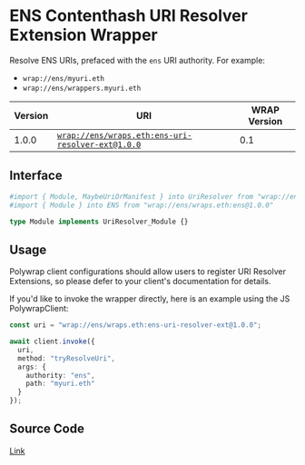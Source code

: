 # ENS Contenthash URI Resolver Extension Wrapper
Resolve ENS URIs, prefaced with the `ens` URI authority. For example:
- `wrap://ens/myuri.eth`
- `wrap://ens/wrappers.myuri.eth`

| Version | URI | WRAP Version |
|-|-|-|
| 1.0.0 | [`wrap://ens/wraps.eth:ens-uri-resolver-ext@1.0.0`](https://wrappers.io/v/ens/wraps.eth:ens-uri-resolver-ext@1.0.0) | 0.1 |

## Interface
```graphql
#import { Module, MaybeUriOrManifest } into UriResolver from "wrap://ens/wraps.eth:uri-resolver-ext@1.1.0"
#import { Module } into ENS from "wrap://ens/wraps.eth:ens@1.0.0"

type Module implements UriResolver_Module {}
```

## Usage
Polywrap client configurations should allow users to register URI Resolver Extensions, so please defer to your client's documentation for details.

If you'd like to invoke the wrapper directly, here is an example using the JS PolywrapClient:
```typescript
const uri = "wrap://ens/wraps.eth:ens-uri-resolver-ext@1.0.0";

await client.invoke({
  uri,
  method: "tryResolveUri",
  args: {
    authority: "ens",
    path: "myuri.eth"
  }
});
```

## Source Code
[Link](https://github.com/polywrap/uri-resolver-extensions/tree/master/implementations/ens-contenthash)

